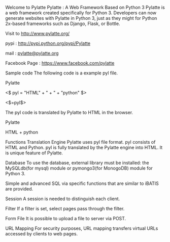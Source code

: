 Welcome to Pylatte
Pylatte : A Web Framework Based on Python 3 Pylatte is a web framework created specifically for Python 3. Developers can now generate websites with Pylatte in Python 3, just as they might for Python 2x-based frameworks such as Django, Flask, or Bottle.

Visit to http://www.pylatte.org/

pypi : http://pypi.python.org/pypi/Pylatte

mail : pylatte@pylatte.org

Facebook Page : https://www.facebook.com/pylatte

Sample code
The following code is a example pyl file.

<p>Pylatte</p>
<$
pyl = "HTML" + " + " + "python"
$>
<p>
<$=pyl$>
</p>
The pyl code is translated by Pylatte to HTML in the browser.

<p>Pylatte</p>
<p>
HTML + python
</p>
Functions
Translation Engine Pylatte uses pyl file format. pyl consists of HTML and Python. pyl is fully translated by the Pylatte engine into HTML. It is unique feature of Pylatte.

Database
To use the database, external library must be installed: the MySQLdb(for mysql) module or pymongo3(for MonogoDB) module for Python 3.

Simple and advanced SQL via specific functions that are similar to iBATIS are provided.

Session
A session is needed to distinguish each client.

Filter
If a filter is set, select pages pass through the filter.

Form File
It is possible to upload a file to server via POST.

URL Mapping
For security purposes, URL mapping transfers virtual URLs accessed by clients to web pages.
